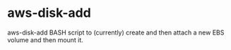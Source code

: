 # aws-disk-add
aws-disk-add BASH script to (currently) create and then attach a new EBS volume and then mount it.
